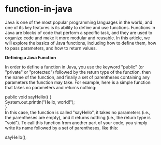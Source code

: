 # function-in-java

Java is one of the most popular programming languages in the world, and one of its key features is its ability to define and use functions. Functions in Java are blocks of code that perform a specific task, and they are used to organize code and make it more modular and reusable. In this article, we will explore the basics of Java functions, including how to define them, how to pass parameters, and how to return values.

**Defining a Java Function**

In order to define a function in Java, you use the keyword "public" (or "private" or "protected") followed by the return type of the function, then the name of the function, and finally a set of parentheses containing any parameters the function may take. For example, here is a simple function that takes no parameters and returns nothing:

public void sayHello() {  
  System.out.println("Hello, world!");  
}  
In this case, the function is called "sayHello", it takes no parameters (i.e., the parentheses are empty), and it returns nothing (i.e., the return type is "void"). To call this function from another part of your code, you simply write its name followed by a set of parentheses, like this:

sayHello();  
